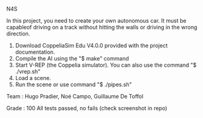N4S

In this project, you need to create your own autonomous car. It must be capableof driving on a track without hitting the walls or driving in the wrong direction.

1. Download CoppeliaSim Edu V4.0.0 provided with the project documentation.
2. Compile the AI using the "$ make" command
3. Start V-REP (the Coppelia simulator). You can also use the command "$ ./vrep.sh"
4. Load a scene.
5. Run the scene or use command "$ ./pipes.sh"

Team : Hugo Pradier, Noé Campo, Guillaume De Toffol

Grade : 100
All tests passed, no fails (check screenshot in repo)
